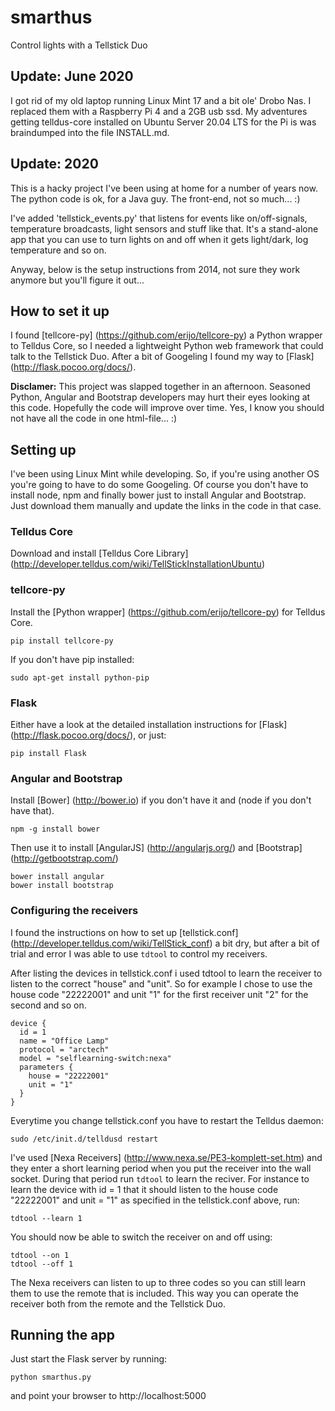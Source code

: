 # smarthus

Control lights with a Tellstick Duo

## Update: June 2020
I got rid of my old laptop running Linux Mint 17 and a bit ole' Drobo Nas.
I replaced them with a Raspberry Pi 4 and a 2GB usb ssd. My adventures
getting telldus-core installed on Ubuntu Server 20.04 LTS for the Pi is
was braindumped into the file INSTALL.md.

## Update: 2020
This is a hacky project I've been using at home for a number of years
now. The python code is ok, for a Java guy. The front-end, not so
much... :)

I've added 'tellstick_events.py' that listens for events like
on/off-signals, temperature broadcasts, light sensors and stuff like
that. It's a stand-alone app that you can use to turn lights on and off
when it gets light/dark, log temperature and so on.


Anyway, below is the setup instructions from 2014, not sure they work
anymore but you'll figure it out...

## How to set it up

I found [tellcore-py] (https://github.com/erijo/tellcore-py) a
Python wrapper to Telldus Core, so I needed a lightweight Python
web framework that could talk to the Tellstick Duo. After a bit of
Googeling I found my way to [Flask] (http://flask.pocoo.org/docs/).

__Disclamer:__
This project was slapped together in an afternoon. Seasoned Python,
Angular and Bootstrap developers may hurt their eyes looking at
this code. Hopefully the code will improve over time. Yes, I know
you should not have all the code in one html-file... :)


Setting up
----------
I've been using Linux Mint while developing. So, if you're using
another OS you're going to have to do some Googeling. Of course
you don't have to install node, npm and finally bower just to
install Angular and Bootstrap. Just download them manually and
update the links in the code in that case.

### Telldus Core ###
Download and install [Telldus Core Library]
(http://developer.telldus.com/wiki/TellStickInstallationUbuntu)


### tellcore-py ###
Install the [Python wrapper]
(https://github.com/erijo/tellcore-py) for Telldus Core.

    pip install tellcore-py

If you don't have pip installed:

    sudo apt-get install python-pip

### Flask ###
Either have a look at the detailed installation instructions for
[Flask] (http://flask.pocoo.org/docs/), or just:

    pip install Flask

### Angular and Bootstrap ###
Install [Bower] (http://bower.io) if you don't have it and (node
if you don't have that).

    npm -g install bower

Then use it to install [AngularJS] (http://angularjs.org/) and
[Bootstrap] (http://getbootstrap.com/)

    bower install angular
    bower install bootstrap

### Configuring the receivers ###
I found the instructions on how to set up [tellstick.conf]
(http://developer.telldus.com/wiki/TellStick_conf) a bit dry, but
after a bit of trial and error I was able to use `tdtool` to
control my receivers.

After listing the devices in tellstick.conf i used tdtool to learn
the receiver to listen to the correct "house" and "unit". So for
example I chose to use the house code "22222001" and unit "1" for
the first receiver unit "2" for the second and so on.

    device {
      id = 1
      name = "Office Lamp"
      protocol = "arctech"
      model = "selflearning-switch:nexa"
      parameters {
        house = "22222001"
        unit = "1"
      }
    }

Everytime you change tellstick.conf you have to restart the
Telldus daemon:

    sudo /etc/init.d/telldusd restart

I've used [Nexa Receivers]
(http://www.nexa.se/PE3-komplett-set.htm) and they enter a short
learning period when you put the receiver into the wall socket.
During that period run `tdtool` to learn the reciver. For instance
to learn the device with id = 1 that it should listen to the house
code "22222001" and unit = "1" as specified in the tellstick.conf
above, run:

    tdtool --learn 1

You should now be able to switch the receiver on and off using:

    tdtool --on 1
    tdtool --off 1

The Nexa receivers can listen to up to three codes so you can still
learn them to use the remote that is included. This way you can
operate the receiver both from the remote and the Tellstick Duo.

Running the app
---------------
Just start the Flask server by running:

    python smarthus.py

and point your browser to http://localhost:5000
